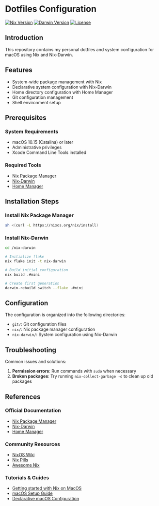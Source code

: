 # Dotfiles Configuration

[![Nix Version](https://img.shields.io/badge/Nix-2.19-blue.svg)](https://nixos.org)
[![Darwin Version](https://img.shields.io/badge/Darwin-23.0.0-blue.svg)](https://github.com/LnL7/nix-darwin)
[![License](https://img.shields.io/badge/License-MIT-green.svg)](LICENSE)

## Introduction
This repository contains my personal dotfiles and system configuration for macOS using Nix and Nix-Darwin.

## Features
- System-wide package management with Nix
- Declarative system configuration with Nix-Darwin
- Home directory configuration with Home Manager
- Git configuration management
- Shell environment setup

## Prerequisites
### System Requirements
- macOS 10.15 (Catalina) or later
- Administrative privileges
- Xcode Command Line Tools installed

### Required Tools
- [Nix Package Manager](https://nixos.org/download.html)
- [Nix-Darwin](https://github.com/LnL7/nix-darwin)
- [Home Manager](https://github.com/nix-community/home-manager)

## Installation Steps

### Install Nix Package Manager
```bash
sh <(curl -L https://nixos.org/nix/install)
```

### Install Nix-Darwin
```sh
cd /nix-darwin

# Initialize flake
nix flake init -t nix-darwin

# Build initial configuration
nix build .#mini

# Create first generation
darwin-rebuild switch --flake .#mini
```

## Configuration
The configuration is organized into the following directories:

- `git/`: Git configuration files
- `nix/`: Nix package manager configuration
- `nix-darwin/`: System configuration using Nix-Darwin

## Troubleshooting
Common issues and solutions:

1. **Permission errors**: Run commands with `sudo` when necessary
2. **Broken packages**: Try running `nix-collect-garbage -d` to clean up old packages

## References
### Official Documentation
- [Nix Package Manager](https://nixos.org/manual/nix/stable/)
- [Nix-Darwin](https://github.com/LnL7/nix-darwin)
- [Home Manager](https://nix-community.github.io/home-manager/)

### Community Resources
- [NixOS Wiki](https://nixos.wiki/)
- [Nix Pills](https://nixos.org/guides/nix-pills/)
- [Awesome Nix](https://github.com/nix-community/awesome-nix)

### Tutorials & Guides
- [Getting started with Nix on MacOS](https://nixcademy.com/2024/01/15/nix-on-macos/)
- [macOS Setup Guide](https://sourabhbajaj.com/mac-setup/)
- [Declarative macOS Configuration](https://xyno.space/post/nix-darwin-introduction)
